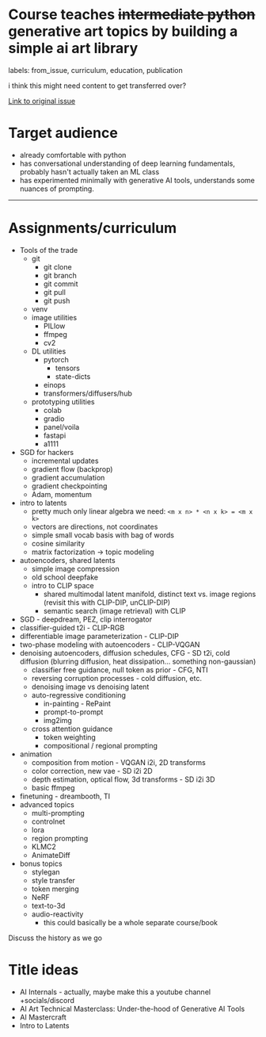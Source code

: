 # Course teaches ~~intermediate python~~ generative art topics by building a simple ai art library

labels: from_issue, curriculum, education, publication

i think this might need content to get transferred over?

[Link to original issue](https://github.com/dmarx/bench-warmers/issues/34)

# Target audience

- already comfortable with python
- has conversational understanding of deep learning fundamentals, probably hasn't actually taken an ML class
- has experimented minimally with generative AI tools, understands some nuances of prompting.

---

# Assignments/curriculum

* Tools of the trade
  * git
    * git clone
    * git branch
    * git commit
    * git pull
    * git push 
  * venv 
  * image utilities 
    * PILlow
    * ffmpeg
    * cv2
  * DL utilities
    * pytorch
      * tensors
      * state-dicts
    * einops
    * transformers/diffusers/hub
  * prototyping utilities
    * colab
    * gradio
    * panel/voila
    * fastapi
    * a1111
* SGD for hackers
  * incremental updates
  * gradient flow (backprop)
  * gradient accumulation
  * gradient checkpointing
  * Adam, momentum
* intro to latents
  * pretty much only linear algebra we need: `<m x n> * <n x k> = <m x k>`
  * vectors are directions, not coordinates
  * simple small vocab basis with bag of words
  * cosine similarity
  * matrix factorization -> topic modeling
* autoencoders, shared latents
  * simple image compression
  * old school deepfake
  * intro to CLIP space
    * shared multimodal latent manifold, distinct text vs. image regions (revisit this with CLIP-DIP, unCLIP-DIP)
    * semantic search (image retrieval) with CLIP
* SGD - deepdream, PEZ, clip interrogator
* classifier-guided t2i - CLIP-RGB
* differentiable image parameterization - CLIP-DIP
* two-phase modeling with autoencoders - CLIP-VQGAN
* denoising autoencoders, diffusion schedules, CFG - SD t2i, cold diffusion (blurring diffusion, heat dissipation... something non-gaussian)
  * classifier free guidance, null token as prior - CFG, NTI
  * reversing corruption processes - cold diffusion, etc.
  * denoising image vs denoising latent
  * auto-regressive conditioning
    * in-painting - RePaint
    * prompt-to-prompt
    * img2img
  * cross attention guidance
    * token weighting
    * compositional / regional prompting
* animation
  * composition from motion - VQGAN i2i, 2D transforms
  * color correction, new vae - SD i2i 2D
  * depth estimation, optical flow, 3d transforms - SD i2i 3D
  * basic ffmpeg
* finetuning - dreambooth, TI
* advanced topics
  * multi-prompting
  * controlnet
  * lora
  * region prompting
  * KLMC2
  * AnimateDiff
* bonus topics
  * stylegan
  * style transfer
  * token merging
  * NeRF
  * text-to-3d
  * audio-reactivity
    * this could basically be a whole separate course/book


Discuss the history as we go
 
# Title ideas

* AI Internals - actually, maybe make this a youtube channel +socials/discord
* AI Art Technical Masterclass: Under-the-hood of Generative AI Tools
* AI Mastercraft
* Intro to Latents
